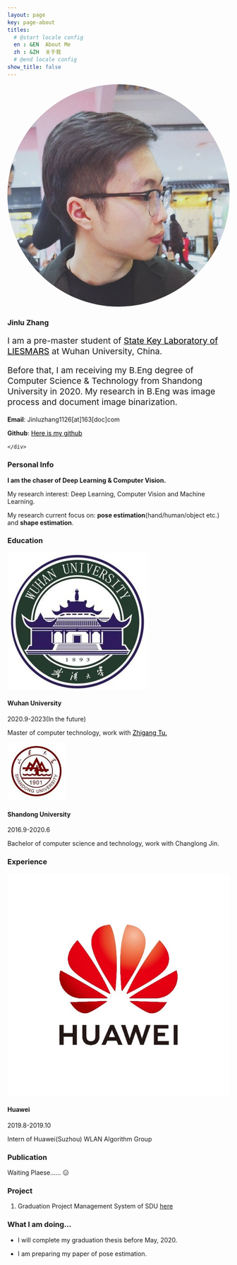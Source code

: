 ```yaml
---
layout: page
key: page-about
titles:
  # @start locale config
  en : &EN  About Me
  zh : &ZH  关于我
  # @end locale config
show_title: false
---
```

<!-- Font Awesome Online CSS -->
<link rel="stylesheet" href="https://cdn.staticfile.org/font-awesome/4.7.0/css/font-awesome.css">
    
<div class="mt-5"></div>
<div style="margin-top: ($spacer * .3)"></div>

<div class="item">
  <div class="item__image" >
    <img class="image image--lg" style="border-radius:50%;" src="/assets/images/avatar/2.jpg"/>
  </div>
  <div class="item__content">
    <div class="item__header">
      <h3>Jinlu Zhang</h3>
    </div>
    <div class="item__description">
      <p style="font-size:1.2rem">I am a pre-master student of <a style="color:black" href="http://www.lmars.whu.edu.cn/index.php/en/liesmarsataglance.html"> State Key Laboratory of LIESMARS</a> at Wuhan University, China. </p>
      <p style="font-size:1.2rem">Before that, I am receiving my B.Eng degree of Computer Science & Technology from Shandong University in 2020. My research in B.Eng was image process and document image binarization.</p>
      <p><strong>Email</strong>:  Jinluzhang1126[at]163[doc]com</p>
      <p><strong>Github</strong>: <a style="color:black" href="https://github.com/JinluZhang1126">Here is my github</a></p>
      
    </div>
  </div>
</div>

### Personal Info

**I am the chaser of Deep Learning & Computer Vision.**

My research interest: Deep Learning, Computer Vision and Machine Learning.

My research current focus on: **pose estimation**(hand/human/object etc.) and **shape estimation**.


### Education

<div class="item">
  <div class="item__image">
    <img class="image image--sm" src="/assets/images/logo/whu.jpg"/>
  </div>
  <div class="item__content">
    <div class="item__header">
      <h4>Wuhan University</h4>
    </div>
    <div class="item__description">
      <p>2020.9-2023(In the future) </p>
      <p>Master of computer technology, work with <a style="color:black" href="http://tuzhigang.cn/">Zhigang Tu.</a></p>
    </div>
  </div>
</div>

<div class="item">
  <div class="item__image">
    <img class="image image--sm" src="/assets/images/logo/sdu.jpg"/>
  </div>
  <div class="item__content">
    <div class="item__header">
      <h4>Shandong University</h4>
    </div>
    <div class="item__description">
      <p>2016.9-2020.6</p>
      <p>Bachelor of computer science and technology, work with Changlong Jin.</p>
    </div>
  </div>
</div>

### Experience

<div class="item">
  <div class="item__image">
    <img class="image image--sm" src="/assets/images/logo/hauwei.jpg"/>
  </div>
  <div class="item__content">
    <div class="item__header">
      <h4>Huawei</h4>
    </div>
    <div class="item__description">
      <p>2019.8-2019.10</p>
      <p>Intern of Huawei(Suzhou) WLAN Algorithm Group</p>
    </div>
  </div>
</div>

### Publication

Waiting Plaese...... :expressionless:

### Project

1. Graduation Project Management System of SDU [here](http://106.12.209.205/)

### What I am doing...

- I will complete my graduation thesis before May, 2020.

- I am preparing my paper of pose estimation.